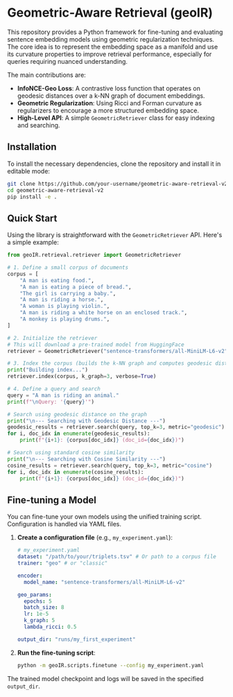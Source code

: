 # Geometric-Aware Retrieval (geoIR)

This repository provides a Python framework for fine-tuning and evaluating sentence embedding models using geometric regularization techniques. The core idea is to represent the embedding space as a manifold and use its curvature properties to improve retrieval performance, especially for queries requiring nuanced understanding.

The main contributions are:
- **InfoNCE-Geo Loss**: A contrastive loss function that operates on geodesic distances over a k-NN graph of document embeddings.
- **Geometric Regularization**: Using Ricci and Forman curvature as regularizers to encourage a more structured embedding space.
- **High-Level API**: A simple `GeometricRetriever` class for easy indexing and searching.

## Installation

To install the necessary dependencies, clone the repository and install it in editable mode:

```bash
git clone https://github.com/your-username/geometric-aware-retrieval-v2.git
cd geometric-aware-retrieval-v2
pip install -e .
```

## Quick Start

Using the library is straightforward with the `GeometricRetriever` API. Here's a simple example:

```python
from geoIR.retrieval.retriever import GeometricRetriever

# 1. Define a small corpus of documents
corpus = [
    "A man is eating food.",
    "A man is eating a piece of bread.",
    "The girl is carrying a baby.",
    "A man is riding a horse.",
    "A woman is playing violin.",
    "A man is riding a white horse on an enclosed track.",
    "A monkey is playing drums.",
]

# 2. Initialize the retriever
# This will download a pre-trained model from HuggingFace
retriever = GeometricRetriever("sentence-transformers/all-MiniLM-L6-v2")

# 3. Index the corpus (builds the k-NN graph and computes geodesic distances)
print("Building index...")
retriever.index(corpus, k_graph=3, verbose=True)

# 4. Define a query and search
query = "A man is riding an animal."
print(f"\nQuery: '{query}'")

# Search using geodesic distance on the graph
print("\n--- Searching with Geodesic Distance ---")
geodesic_results = retriever.search(query, top_k=3, metric="geodesic")
for i, doc_idx in enumerate(geodesic_results):
    print(f"{i+1}: {corpus[doc_idx]} (doc_id={doc_idx})")

# Search using standard cosine similarity
print("\n--- Searching with Cosine Similarity ---")
cosine_results = retriever.search(query, top_k=3, metric="cosine")
for i, doc_idx in enumerate(cosine_results):
    print(f"{i+1}: {corpus[doc_idx]} (doc_id={doc_idx})")
```

## Fine-tuning a Model

You can fine-tune your own models using the unified training script. Configuration is handled via YAML files.

1.  **Create a configuration file** (e.g., `my_experiment.yaml`):

    ```yaml
    # my_experiment.yaml
    dataset: "/path/to/your/triplets.tsv" # Or path to a corpus file
    trainer: "geo" # or "classic"

    encoder:
      model_name: "sentence-transformers/all-MiniLM-L6-v2"

    geo_params:
      epochs: 5
      batch_size: 8
      lr: 1e-5
      k_graph: 5
      lambda_ricci: 0.5

    output_dir: "runs/my_first_experiment"
    ```

2.  **Run the fine-tuning script**:

    ```bash
    python -m geoIR.scripts.finetune --config my_experiment.yaml
    ```

The trained model checkpoint and logs will be saved in the specified `output_dir`.
